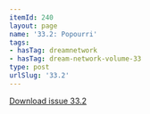 ```yaml
---
itemId: 240
layout: page
name: '33.2: Popourri'
tags:
- hasTag: dreamnetwork
- hasTag: dream-network-volume-33
type: post
urlSlug: '33.2'
---
```

<a href="files/pdfs/Volume_33/33.2_popourri.pdf" download="">Download issue 33.2</a>
